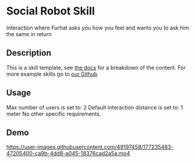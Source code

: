 # Social Robot Skill
Interaction where Furhat asks you how you feel and wants you to ask him the same in return

## Description
This is a skill template, see [the docs](https://docs.furhat.io/skills/#the-contents-of-a-skill) for a breakdown of the content.
For more example skills go to [our Github](https://github.com/FurhatRobotics/)

## Usage
Max number of users is set to: 2
Default interaction distance is set to: 1 meter
No other specific requirements. 

## Demo
https://user-images.githubusercontent.com/49197458/177235483-47205400-ca9b-4dd8-a045-18376cad2a5a.mp4

